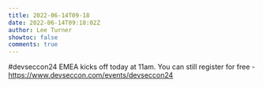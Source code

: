 ```yaml
---
title: 2022-06-14T09-18
date: 2022-06-14T09:18:02Z
author: Lee Turner
showtoc: false
comments: true
---
```


#devseccon24 EMEA kicks off today at 11am.  You can still register for free - https://www.devseccon.com/events/devseccon24

